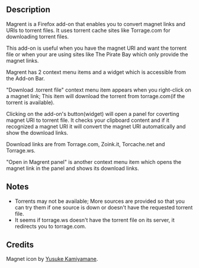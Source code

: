 Description
-----------

Magrent is a Firefox add-on that enables you to convert magnet links and URIs to torrent files.
It uses torrent cache sites like Torrage.com for downloading torrent files.

This add-on is useful when you have the magnet URI and want the torrent file or when your are using sites like The Pirate Bay which only provide the magnet links.

Magrent has 2 context menu items and a widget which is accessible from the Add-on Bar.

"Download .torrent file" context menu item appears when you right-click on a magnet link; This item will download the torrent from torrage.com(if the torrent is available).

Clicking on the add-on's button(widget) will open a panel for coverting magnet URI to torrent file. It checks your clipboard content and if it recognized a magnet URI it will convert the magnet URI automatically and show the download links.

Download links are from Torrage.com, Zoink.it, Torcache.net and Torrage.ws.

"Open in Magrent panel" is another context menu item which opens the magnet link in the panel and shows its download links.

Notes
-----
* Torrents may not be available; More sources are provided so that you can try them if one source is down or doesn't have the requested torrent file.
* It seems if torrage.ws doesn't have the torrent file on its server, it redirects you to torrage.com.

Credits
-------
Magnet icon by [Yusuke Kamiyamane](http://p.yusukekamiyamane.com/).
